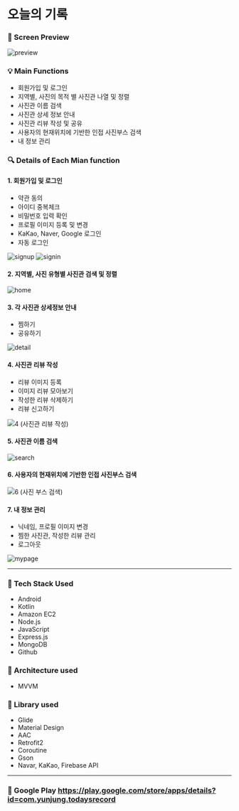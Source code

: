 # 오늘의 기록

### 👀 Screen Preview
![preview](https://user-images.githubusercontent.com/83576096/169955055-94c77bbf-6c44-41fe-a2ed-5287553e5408.PNG)

### 💡 Main Functions
* 회원가입 및 로그인
* 지역별, 사진의 목적 별 사진관 나열 및 정렬
* 사진관 이름 검색
* 사진관 상세 정보 안내
* 사진관 리뷰 작성 및 공유
* 사용자의 현재위치에 기반한 인접 사진부스 검색
* 내 정보 관리

### 🔍 Details of Each Mian function

#### 1. 회원가입 및 로그인
* 약관 동의
* 아이디 중복체크
* 비밀번호 입력 확인
* 프로필 이미지 등록 및 변경
* KaKao, Naver, Google 로그인
* 자동 로그인

![signup](https://user-images.githubusercontent.com/83576096/169966436-a0ba9560-46b5-44b6-bfac-89c624e08715.gif)
![signin](https://user-images.githubusercontent.com/83576096/169966883-8b0ef00c-3a45-4e1f-91ff-e93935a3a970.gif)

#### 2. 지역별, 사진 유형별 사진관 검색 및 정렬

![home](https://user-images.githubusercontent.com/83576096/169961142-d925aa53-1947-4272-86f4-78db95b28759.gif)

#### 3. 각 사진관 상세정보 안내
* 찜하기
* 공유하기

![detail](https://user-images.githubusercontent.com/83576096/169962045-c88ef46b-1ced-40ee-ad1e-ed0d224daa6b.gif)

#### 4. 사진관 리뷰 작성
* 리뷰 이미지 등록
* 이미지 리뷰 모아보기
* 작성한 리뷰 삭제하기
* 리뷰 신고하기

![4 (사진관 리뷰 작성)](https://user-images.githubusercontent.com/83576096/160557686-0652af75-cdfc-4c2e-ac45-d34994904842.gif)

#### 5. 사진관 이름 검색

![search](https://user-images.githubusercontent.com/83576096/169962667-55e880b8-0771-431a-a5b5-a5888e3feacd.gif)

#### 6. 사용자의 현재위치에 기반한 인접 사진부스 검색

![6 (사진 부스 검색)](https://user-images.githubusercontent.com/83576096/160558872-93db4294-71cb-440c-b19f-4d24a7bb2560.gif)

#### 7. 내 정보 관리
* 닉네임, 프로필 이미지 변경
* 찜한 사진관, 작성한 리뷰 관리
* 로그아웃

![mypage](https://user-images.githubusercontent.com/83576096/169963845-02ca9e78-4d2a-4e23-8820-9251428031f4.gif)

---
### 📌 Tech Stack Used
* Android
* Kotlin
* Amazon EC2
* Node.js
* JavaScript
* Express.js
* MongoDB
* Github

### 📌 Architecture used
* MVVM 

### 📌 Library used
* Glide
* Material Design
* AAC
* Retrofit2
* Coroutine
* Gson
* Navar, KaKao, Firebase API

---
### 🔗 Google Play https://play.google.com/store/apps/details?id=com.yunjung.todaysrecord
